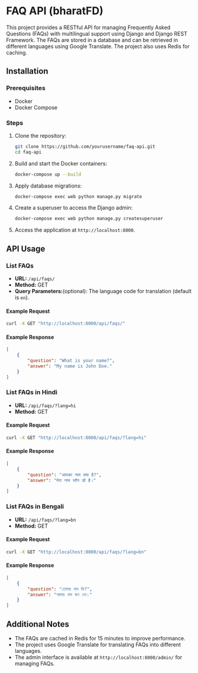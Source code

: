 
# FAQ API (bharatFD)

This project provides a RESTful API for managing Frequently Asked Questions (FAQs) with multilingual support using Django and Django REST Framework. The FAQs are stored in a database and can be retrieved in different languages using Google Translate. The project also uses Redis for caching.

## Installation

### Prerequisites

- Docker
- Docker Compose

### Steps

1. Clone the repository:

    ```sh
    git clone https://github.com/yourusername/faq-api.git
    cd faq-api
    ```

2. Build and start the Docker containers:

    ```sh
    docker-compose up --build
    ```

3. Apply database migrations:

    ```sh
    docker-compose exec web python manage.py migrate
    ```

4. Create a superuser to access the Django admin:

    ```sh
    docker-compose exec web python manage.py createsuperuser
    ```



5. Access the application at `http://localhost:8000`.

## API Usage

### List FAQs

- **URL:** `/api/faqs/`
- **Method:** GET
- **Query Parameters:**(optional): The language code for translation (default is `en`).

#### Example Request

```sh
curl -X GET "http://localhost:8000/api/faqs/"
```

#### Example Response

```json
[
    {
        "question": "What is your name?",
        "answer": "My name is John Doe."
    }
]
```

### List FAQs in Hindi

- **URL:** `/api/faqs/?lang=hi`
- **Method:** GET

#### Example Request

```sh
curl -X GET "http://localhost:8000/api/faqs/?lang=hi"
```

#### Example Response

```json
[
    {
        "question": "आपका नाम क्या है?",
        "answer": "मेरा नाम जॉन डो है।"
    }
]
```

### List FAQs in Bengali

- **URL:** `/api/faqs/?lang=bn`
- **Method:** GET

#### Example Request

```sh
curl -X GET "http://localhost:8000/api/faqs/?lang=bn"
```

#### Example Response

```json
[
    {
        "question": "তোমার নাম কি?",
        "answer": "আমার নাম জন ডো।"
    }
]
```

## Additional Notes

- The FAQs are cached in Redis for 15 minutes to improve performance.
- The project uses Google Translate for translating FAQs into different languages.
- The admin interface is available at `http://localhost:8000/admin/` for managing FAQs.

